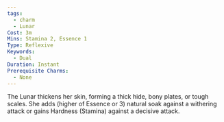 ```yaml
---
tags:
  - charm
  - Lunar
Cost: 3m
Mins: Stamina 2, Essence 1
Type: Reflexive
Keywords:
  - Dual
Duration: Instant
Prerequisite Charms:
  - None
---
```

The Lunar thickens her skin, forming a thick hide, bony plates, or tough scales. She adds (higher of Essence or 3) natural soak against a withering attack or gains Hardness (Stamina) against a decisive attack.
